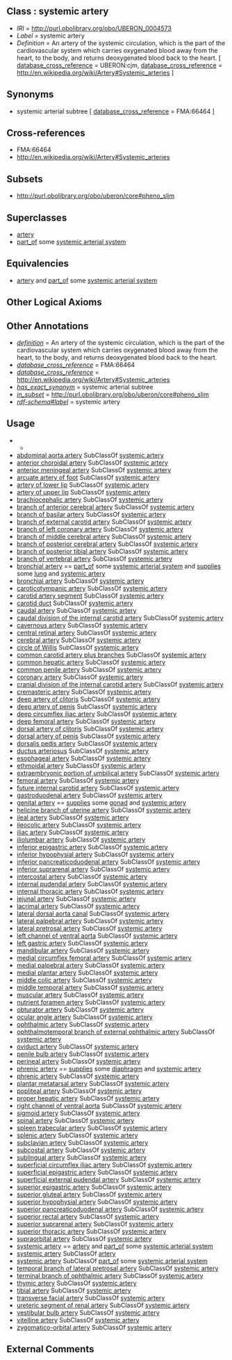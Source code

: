 
## Class : systemic artery

 * *IRI* = http://purl.obolibrary.org/obo/UBERON_0004573
 * *Label* = systemic artery
 * *Definition* = An artery of the systemic circulation, which is the part of the cardiovascular system which carries oxygenated blood away from the heart, to the body, and returns deoxygenated blood back to the heart. [ [database_cross_reference](../../ef/oboInOwl#hasDbXref.md) = UBERON:cjm, [database_cross_reference](../../ef/oboInOwl#hasDbXref.md) = http://en.wikipedia.org/wiki/Artery#Systemic_arteries ]

## Synonyms

 * systemic arterial subtree [ [database_cross_reference](../../ef/oboInOwl#hasDbXref.md) = FMA:66464 ]

## Cross-references

 * FMA:66464
 * http://en.wikipedia.org/wiki/Artery#Systemic_arteries

## Subsets

 * http://purl.obolibrary.org/obo/uberon/core#pheno_slim

## Superclasses

 * [artery](../../UBERON/37/UBERON_0001637.md)
 * [part_of](../../BFO/50/BFO_0000050.md) some [systemic arterial system](../../UBERON/71/UBERON_0004571.md)

## Equivalencies

 * [artery](../../UBERON/37/UBERON_0001637.md) and [part_of](../../BFO/50/BFO_0000050.md) some [systemic arterial system](../../UBERON/71/UBERON_0004571.md)

## Other Logical Axioms


## Other Annotations

 * *[definition](../../IAO/15/IAO_0000115.md)* = An artery of the systemic circulation, which is the part of the cardiovascular system which carries oxygenated blood away from the heart, to the body, and returns deoxygenated blood back to the heart.
 * *[database_cross_reference](../../ef/oboInOwl#hasDbXref.md)* = FMA:66464
 * *[database_cross_reference](../../ef/oboInOwl#hasDbXref.md)* = http://en.wikipedia.org/wiki/Artery#Systemic_arteries
 * *[has_exact_synonym](../../ym/oboInOwl#hasExactSynonym.md)* = systemic arterial subtree
 * *[in_subset](../../et/oboInOwl#inSubset.md)* = http://purl.obolibrary.org/obo/uberon/core#pheno_slim
 * *[rdf-schema#label](../../el/rdf-schema#label.md)* = systemic artery

## Usage

 * -
 * [abdominal aorta artery](../../UBERON/54/UBERON_0012254.md) SubClassOf [systemic artery](../../UBERON/73/UBERON_0004573.md)
 * [anterior choroidal artery](../../UBERON/96/UBERON_0014696.md) SubClassOf [systemic artery](../../UBERON/73/UBERON_0004573.md)
 * [anterior meningeal artery](../../UBERON/51/UBERON_0010251.md) SubClassOf [systemic artery](../../UBERON/73/UBERON_0004573.md)
 * [arcuate artery of foot](../../UBERON/27/UBERON_0034927.md) SubClassOf [systemic artery](../../UBERON/73/UBERON_0004573.md)
 * [artery of lower lip](../../UBERON/71/UBERON_0003471.md) SubClassOf [systemic artery](../../UBERON/73/UBERON_0004573.md)
 * [artery of upper lip](../../UBERON/70/UBERON_0003470.md) SubClassOf [systemic artery](../../UBERON/73/UBERON_0004573.md)
 * [brachiocephalic artery](../../UBERON/29/UBERON_0001529.md) SubClassOf [systemic artery](../../UBERON/73/UBERON_0004573.md)
 * [branch of anterior cerebral artery](../../UBERON/80/UBERON_0035380.md) SubClassOf [systemic artery](../../UBERON/73/UBERON_0004573.md)
 * [branch of basilar artery](../../UBERON/89/UBERON_0035489.md) SubClassOf [systemic artery](../../UBERON/73/UBERON_0004573.md)
 * [branch of external carotid artery](../../UBERON/98/UBERON_0035398.md) SubClassOf [systemic artery](../../UBERON/73/UBERON_0004573.md)
 * [branch of left coronary artery](../../UBERON/95/UBERON_0035395.md) SubClassOf [systemic artery](../../UBERON/73/UBERON_0004573.md)
 * [branch of middle cerebral artery](../../UBERON/50/UBERON_0035350.md) SubClassOf [systemic artery](../../UBERON/73/UBERON_0004573.md)
 * [branch of posterior cerebral artery](../../UBERON/08/UBERON_0035508.md) SubClassOf [systemic artery](../../UBERON/73/UBERON_0004573.md)
 * [branch of posterior tibial artery](../../UBERON/92/UBERON_0035292.md) SubClassOf [systemic artery](../../UBERON/73/UBERON_0004573.md)
 * [branch of vertebral artery](../../UBERON/07/UBERON_0035307.md) SubClassOf [systemic artery](../../UBERON/73/UBERON_0004573.md)
 * [bronchial artery](../../UBERON/40/UBERON_0002040.md) == [part_of](../../BFO/50/BFO_0000050.md) some [systemic arterial system](../../UBERON/71/UBERON_0004571.md) and [supplies](../../RO/78/RO_0002178.md) some [lung](../../UBERON/48/UBERON_0002048.md) and [systemic artery](../../UBERON/73/UBERON_0004573.md)
 * [bronchial artery](../../UBERON/40/UBERON_0002040.md) SubClassOf [systemic artery](../../UBERON/73/UBERON_0004573.md)
 * [caroticotympanic artery](../../UBERON/93/UBERON_0007693.md) SubClassOf [systemic artery](../../UBERON/73/UBERON_0004573.md)
 * [carotid artery segment](../../UBERON/96/UBERON_0005396.md) SubClassOf [systemic artery](../../UBERON/73/UBERON_0004573.md)
 * [carotid duct](../../UBERON/98/UBERON_0010198.md) SubClassOf [systemic artery](../../UBERON/73/UBERON_0004573.md)
 * [caudal artery](../../UBERON/86/UBERON_0003086.md) SubClassOf [systemic artery](../../UBERON/73/UBERON_0004573.md)
 * [caudal division of the internal carotid artery](../../UBERON/51/UBERON_2001051.md) SubClassOf [systemic artery](../../UBERON/73/UBERON_0004573.md)
 * [cavernous artery](../../UBERON/57/UBERON_0000457.md) SubClassOf [systemic artery](../../UBERON/73/UBERON_0004573.md)
 * [central retinal artery](../../UBERON/20/UBERON_0001620.md) SubClassOf [systemic artery](../../UBERON/73/UBERON_0004573.md)
 * [cerebral artery](../../UBERON/49/UBERON_0004449.md) SubClassOf [systemic artery](../../UBERON/73/UBERON_0004573.md)
 * [circle of Willis](../../UBERON/09/UBERON_0003709.md) SubClassOf [systemic artery](../../UBERON/73/UBERON_0004573.md)
 * [common carotid artery plus branches](../../UBERON/30/UBERON_0001530.md) SubClassOf [systemic artery](../../UBERON/73/UBERON_0004573.md)
 * [common hepatic artery](../../UBERON/36/UBERON_0005436.md) SubClassOf [systemic artery](../../UBERON/73/UBERON_0004573.md)
 * [common penile artery](../../UBERON/20/UBERON_0008320.md) SubClassOf [systemic artery](../../UBERON/73/UBERON_0004573.md)
 * [coronary artery](../../UBERON/21/UBERON_0001621.md) SubClassOf [systemic artery](../../UBERON/73/UBERON_0004573.md)
 * [cranial division of the internal carotid artery](../../UBERON/59/UBERON_2001059.md) SubClassOf [systemic artery](../../UBERON/73/UBERON_0004573.md)
 * [cremasteric artery](../../UBERON/93/UBERON_0034693.md) SubClassOf [systemic artery](../../UBERON/73/UBERON_0004573.md)
 * [deep artery of clitoris](../../UBERON/22/UBERON_0008322.md) SubClassOf [systemic artery](../../UBERON/73/UBERON_0004573.md)
 * [deep artery of penis](../../UBERON/21/UBERON_0008321.md) SubClassOf [systemic artery](../../UBERON/73/UBERON_0004573.md)
 * [deep circumflex iliac artery](../../UBERON/40/UBERON_0009040.md) SubClassOf [systemic artery](../../UBERON/73/UBERON_0004573.md)
 * [deep femoral artery](../../UBERON/55/UBERON_0001355.md) SubClassOf [systemic artery](../../UBERON/73/UBERON_0004573.md)
 * [dorsal artery of clitoris](../../UBERON/23/UBERON_0008323.md) SubClassOf [systemic artery](../../UBERON/73/UBERON_0004573.md)
 * [dorsal artery of penis](../../UBERON/40/UBERON_0001340.md) SubClassOf [systemic artery](../../UBERON/73/UBERON_0004573.md)
 * [dorsalis pedis artery](../../UBERON/39/UBERON_0001539.md) SubClassOf [systemic artery](../../UBERON/73/UBERON_0004573.md)
 * [ductus arteriosus](../../UBERON/40/UBERON_0005440.md) SubClassOf [systemic artery](../../UBERON/73/UBERON_0004573.md)
 * [esophageal artery](../../UBERON/39/UBERON_0035539.md) SubClassOf [systemic artery](../../UBERON/73/UBERON_0004573.md)
 * [ethmoidal artery](../../UBERON/93/UBERON_0005193.md) SubClassOf [systemic artery](../../UBERON/73/UBERON_0004573.md)
 * [extraembryonic portion of umbilical artery](../../UBERON/93/UBERON_0011693.md) SubClassOf [systemic artery](../../UBERON/73/UBERON_0004573.md)
 * [femoral artery](../../UBERON/60/UBERON_0002060.md) SubClassOf [systemic artery](../../UBERON/73/UBERON_0004573.md)
 * [future internal carotid artery](../../UBERON/53/UBERON_2001053.md) SubClassOf [systemic artery](../../UBERON/73/UBERON_0004573.md)
 * [gastroduodenal artery](../../UBERON/32/UBERON_0010132.md) SubClassOf [systemic artery](../../UBERON/73/UBERON_0004573.md)
 * [genital artery](../../UBERON/92/UBERON_0010192.md) == [supplies](../../RO/78/RO_0002178.md) some [gonad](../../UBERON/91/UBERON_0000991.md) and [systemic artery](../../UBERON/73/UBERON_0004573.md)
 * [helicine branch of uterine artery](../../UBERON/73/UBERON_0015173.md) SubClassOf [systemic artery](../../UBERON/73/UBERON_0004573.md)
 * [ileal artery](../../UBERON/28/UBERON_0005628.md) SubClassOf [systemic artery](../../UBERON/73/UBERON_0004573.md)
 * [ileocolic artery](../../UBERON/97/UBERON_0001197.md) SubClassOf [systemic artery](../../UBERON/73/UBERON_0004573.md)
 * [iliac artery](../../UBERON/09/UBERON_0005609.md) SubClassOf [systemic artery](../../UBERON/73/UBERON_0004573.md)
 * [iliolumbar artery](../../UBERON/13/UBERON_0001313.md) SubClassOf [systemic artery](../../UBERON/73/UBERON_0004573.md)
 * [inferior epigastric artery](../../UBERON/54/UBERON_0001354.md) SubClassOf [systemic artery](../../UBERON/73/UBERON_0004573.md)
 * [inferior hypophysial artery](../../UBERON/92/UBERON_0035492.md) SubClassOf [systemic artery](../../UBERON/73/UBERON_0004573.md)
 * [inferior pancreaticoduodenal artery](../../UBERON/95/UBERON_0001195.md) SubClassOf [systemic artery](../../UBERON/73/UBERON_0004573.md)
 * [inferior suprarenal artery](../../UBERON/56/UBERON_0002056.md) SubClassOf [systemic artery](../../UBERON/73/UBERON_0004573.md)
 * [intercostal artery](../../UBERON/12/UBERON_0005612.md) SubClassOf [systemic artery](../../UBERON/73/UBERON_0004573.md)
 * [internal pudendal artery](../../UBERON/15/UBERON_0007315.md) SubClassOf [systemic artery](../../UBERON/73/UBERON_0004573.md)
 * [internal thoracic artery](../../UBERON/56/UBERON_0002456.md) SubClassOf [systemic artery](../../UBERON/73/UBERON_0004573.md)
 * [jejunal artery](../../UBERON/55/UBERON_0018255.md) SubClassOf [systemic artery](../../UBERON/73/UBERON_0004573.md)
 * [lacrimal artery](../../UBERON/22/UBERON_0001622.md) SubClassOf [systemic artery](../../UBERON/73/UBERON_0004573.md)
 * [lateral dorsal aorta canal](../../UBERON/35/UBERON_0018335.md) SubClassOf [systemic artery](../../UBERON/73/UBERON_0004573.md)
 * [lateral palpebral artery](../../UBERON/72/UBERON_0014772.md) SubClassOf [systemic artery](../../UBERON/73/UBERON_0004573.md)
 * [lateral pretrosal artery](../../UBERON/94/UBERON_3010494.md) SubClassOf [systemic artery](../../UBERON/73/UBERON_0004573.md)
 * [left channel of ventral aorta](../../UBERON/13/UBERON_3010413.md) SubClassOf [systemic artery](../../UBERON/73/UBERON_0004573.md)
 * [left gastric artery](../../UBERON/92/UBERON_0001192.md) SubClassOf [systemic artery](../../UBERON/73/UBERON_0004573.md)
 * [mandibular artery](../../UBERON/96/UBERON_3010496.md) SubClassOf [systemic artery](../../UBERON/73/UBERON_0004573.md)
 * [medial circumflex femoral artery](../../UBERON/56/UBERON_0001356.md) SubClassOf [systemic artery](../../UBERON/73/UBERON_0004573.md)
 * [medial palpebral artery](../../UBERON/73/UBERON_0014773.md) SubClassOf [systemic artery](../../UBERON/73/UBERON_0004573.md)
 * [medial plantar artery](../../UBERON/41/UBERON_0001541.md) SubClassOf [systemic artery](../../UBERON/73/UBERON_0004573.md)
 * [middle colic artery](../../UBERON/96/UBERON_0001196.md) SubClassOf [systemic artery](../../UBERON/73/UBERON_0004573.md)
 * [middle temporal artery](../../UBERON/42/UBERON_0035042.md) SubClassOf [systemic artery](../../UBERON/73/UBERON_0004573.md)
 * [muscular artery](../../UBERON/89/UBERON_3010489.md) SubClassOf [systemic artery](../../UBERON/73/UBERON_0004573.md)
 * [nutrient foramen artery](../../UBERON/76/UBERON_0010176.md) SubClassOf [systemic artery](../../UBERON/73/UBERON_0004573.md)
 * [obturator artery](../../UBERON/14/UBERON_0001314.md) SubClassOf [systemic artery](../../UBERON/73/UBERON_0004573.md)
 * [ocular angle artery](../../UBERON/08/UBERON_0010408.md) SubClassOf [systemic artery](../../UBERON/73/UBERON_0004573.md)
 * [ophthalmic artery](../../UBERON/19/UBERON_0001619.md) SubClassOf [systemic artery](../../UBERON/73/UBERON_0004573.md)
 * [ophthalmotemporal branch of external ophthalmic artery](../../UBERON/58/UBERON_0015158.md) SubClassOf [systemic artery](../../UBERON/73/UBERON_0004573.md)
 * [oviduct artery](../../UBERON/03/UBERON_3010503.md) SubClassOf [systemic artery](../../UBERON/73/UBERON_0004573.md)
 * [penile bulb artery](../../UBERON/11/UBERON_0008311.md) SubClassOf [systemic artery](../../UBERON/73/UBERON_0004573.md)
 * [perineal artery](../../UBERON/58/UBERON_0001358.md) SubClassOf [systemic artery](../../UBERON/73/UBERON_0004573.md)
 * [phrenic artery](../../UBERON/57/UBERON_0002057.md) == [supplies](../../RO/78/RO_0002178.md) some [diaphragm](../../UBERON/03/UBERON_0001103.md) and [systemic artery](../../UBERON/73/UBERON_0004573.md)
 * [phrenic artery](../../UBERON/57/UBERON_0002057.md) SubClassOf [systemic artery](../../UBERON/73/UBERON_0004573.md)
 * [plantar metatarsal artery](../../UBERON/95/UBERON_0035195.md) SubClassOf [systemic artery](../../UBERON/73/UBERON_0004573.md)
 * [popliteal artery](../../UBERON/50/UBERON_0002250.md) SubClassOf [systemic artery](../../UBERON/73/UBERON_0004573.md)
 * [proper hepatic artery](../../UBERON/80/UBERON_0015480.md) SubClassOf [systemic artery](../../UBERON/73/UBERON_0004573.md)
 * [right channel of ventral aorta](../../UBERON/24/UBERON_3010424.md) SubClassOf [systemic artery](../../UBERON/73/UBERON_0004573.md)
 * [sigmoid artery](../../UBERON/80/UBERON_0035180.md) SubClassOf [systemic artery](../../UBERON/73/UBERON_0004573.md)
 * [spinal artery](../../UBERON/58/UBERON_0002458.md) SubClassOf [systemic artery](../../UBERON/73/UBERON_0004573.md)
 * [spleen trabecular artery](../../UBERON/99/UBERON_0010399.md) SubClassOf [systemic artery](../../UBERON/73/UBERON_0004573.md)
 * [splenic artery](../../UBERON/94/UBERON_0001194.md) SubClassOf [systemic artery](../../UBERON/73/UBERON_0004573.md)
 * [subclavian artery](../../UBERON/33/UBERON_0001533.md) SubClassOf [systemic artery](../../UBERON/73/UBERON_0004573.md)
 * [subcostal artery](../../UBERON/61/UBERON_0001561.md) SubClassOf [systemic artery](../../UBERON/73/UBERON_0004573.md)
 * [sublingual artery](../../UBERON/11/UBERON_0001611.md) SubClassOf [systemic artery](../../UBERON/73/UBERON_0004573.md)
 * [superficial circumflex iliac artery](../../UBERON/41/UBERON_0009041.md) SubClassOf [systemic artery](../../UBERON/73/UBERON_0004573.md)
 * [superficial epigastric artery](../../UBERON/64/UBERON_0034964.md) SubClassOf [systemic artery](../../UBERON/73/UBERON_0004573.md)
 * [superficial external pudendal artery](../../UBERON/17/UBERON_0007317.md) SubClassOf [systemic artery](../../UBERON/73/UBERON_0004573.md)
 * [superior epigastric artery](../../UBERON/53/UBERON_0007153.md) SubClassOf [systemic artery](../../UBERON/73/UBERON_0004573.md)
 * [superior gluteal artery](../../UBERON/15/UBERON_0001315.md) SubClassOf [systemic artery](../../UBERON/73/UBERON_0004573.md)
 * [superior hypophysial artery](../../UBERON/04/UBERON_0035404.md) SubClassOf [systemic artery](../../UBERON/73/UBERON_0004573.md)
 * [superior pancreaticoduodenal artery](../../UBERON/70/UBERON_0002070.md) SubClassOf [systemic artery](../../UBERON/73/UBERON_0004573.md)
 * [superior rectal artery](../../UBERON/40/UBERON_0035040.md) SubClassOf [systemic artery](../../UBERON/73/UBERON_0004573.md)
 * [superior suprarenal artery](../../UBERON/98/UBERON_0001198.md) SubClassOf [systemic artery](../../UBERON/73/UBERON_0004573.md)
 * [superior thoracic artery](../../UBERON/73/UBERON_0035273.md) SubClassOf [systemic artery](../../UBERON/73/UBERON_0004573.md)
 * [supraorbital artery](../../UBERON/60/UBERON_0015160.md) SubClassOf [systemic artery](../../UBERON/73/UBERON_0004573.md)
 * [systemic artery](../../UBERON/73/UBERON_0004573.md) == [artery](../../UBERON/37/UBERON_0001637.md) and [part_of](../../BFO/50/BFO_0000050.md) some [systemic arterial system](../../UBERON/71/UBERON_0004571.md)
 * [systemic artery](../../UBERON/73/UBERON_0004573.md) SubClassOf [artery](../../UBERON/37/UBERON_0001637.md)
 * [systemic artery](../../UBERON/73/UBERON_0004573.md) SubClassOf [part_of](../../BFO/50/BFO_0000050.md) some [systemic arterial system](../../UBERON/71/UBERON_0004571.md)
 * [temporal branch of lateral pretrosal artery](../../UBERON/43/UBERON_0035043.md) SubClassOf [systemic artery](../../UBERON/73/UBERON_0004573.md)
 * [terminal branch of ophthalmic artery](../../UBERON/56/UBERON_0015156.md) SubClassOf [systemic artery](../../UBERON/73/UBERON_0004573.md)
 * [thymic artery](../../UBERON/43/UBERON_0018243.md) SubClassOf [systemic artery](../../UBERON/73/UBERON_0004573.md)
 * [tibial artery](../../UBERON/10/UBERON_0007610.md) SubClassOf [systemic artery](../../UBERON/73/UBERON_0004573.md)
 * [transverse facial artery](../../UBERON/15/UBERON_0001615.md) SubClassOf [systemic artery](../../UBERON/73/UBERON_0004573.md)
 * [ureteric segment of renal artery](../../UBERON/68/UBERON_0003468.md) SubClassOf [systemic artery](../../UBERON/73/UBERON_0004573.md)
 * [vestibular bulb artery](../../UBERON/27/UBERON_0034727.md) SubClassOf [systemic artery](../../UBERON/73/UBERON_0004573.md)
 * [vitelline artery](../../UBERON/02/UBERON_0006002.md) SubClassOf [systemic artery](../../UBERON/73/UBERON_0004573.md)
 * [zygomatico-orbital artery](../../UBERON/57/UBERON_0015157.md) SubClassOf [systemic artery](../../UBERON/73/UBERON_0004573.md)

## External Comments


